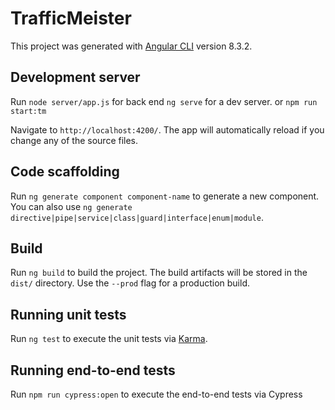 # TrafficMeister

This project was generated with [Angular CLI](https://github.com/angular/angular-cli) version 8.3.2.

## Development server

Run `node server/app.js` for back end
`ng serve` for a dev server. 
or
`npm run start:tm`

Navigate to `http://localhost:4200/`. The app will automatically reload if you change any of the source files.

## Code scaffolding

Run `ng generate component component-name` to generate a new component. You can also use `ng generate directive|pipe|service|class|guard|interface|enum|module`.

## Build

Run `ng build` to build the project. The build artifacts will be stored in the `dist/` directory. Use the `--prod` flag for a production build.

## Running unit tests

Run `ng test` to execute the unit tests via [Karma](https://karma-runner.github.io).

## Running end-to-end tests

Run `npm run cypress:open` to execute the end-to-end tests via Cypress

